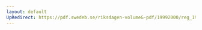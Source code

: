```yaml
---
layout: default
UpRedirect: https://pdf.swedeb.se/riksdagen-volumeG-pdf/19992000/reg_19992000/reg_19992000_0242.pdf
---
```

